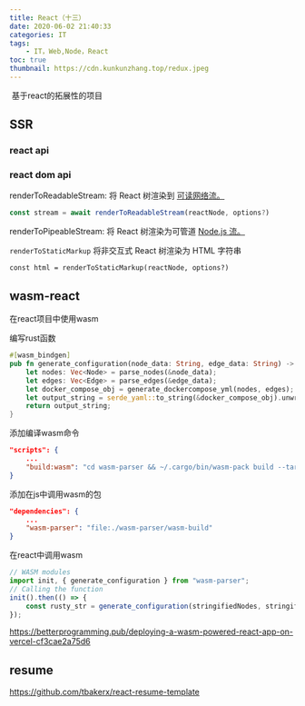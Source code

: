 ```yaml
---
title: React（十三）
date: 2020-06-02 21:40:33
categories: IT
tags:
    - IT，Web,Node，React
toc: true
thumbnail: https://cdn.kunkunzhang.top/redux.jpeg
---
```


​      基于react的拓展性的项目

<!--more-->

## SSR

### react api

### react dom api

renderToReadableStream: 将 React 树渲染到 [可读网络流。](https://web.nodejs.cn/en-US/docs/Web/API/ReadableStream)

```javascript
const stream = await renderToReadableStream(reactNode, options?)
```

renderToPipeableStream: 将 React 树渲染为可管道 [Node.js 流。](https://nodejs.cn/api/stream.html)

`renderToStaticMarkup` 将非交互式 React 树渲染为 HTML 字符串

```react
const html = renderToStaticMarkup(reactNode, options?)
```

### 



## wasm-react

在react项目中使用wasm

编写rust函数

```rust
#[wasm_bindgen]
pub fn generate_configuration(node_data: String, edge_data: String) -> String {
    let nodes: Vec<Node> = parse_nodes(&node_data);
    let edges: Vec<Edge> = parse_edges(&edge_data);
    let docker_compose_obj = generate_dockercompose_yml(nodes, edges);
    let output_string = serde_yaml::to_string(&docker_compose_obj).unwrap();
    return output_string;
}
```

添加编译wasm命令

```json
"scripts": {
    ...    
    "build:wasm": "cd wasm-parser && ~/.cargo/bin/wasm-pack build --target web --out-dir ./wasm-build"
}
```

添加在js中调用wasm的包

```json
"dependencies": {
    ...
    "wasm-parser": "file:./wasm-parser/wasm-build"
}
```

在react中调用wasm

```javascript
// WASM modules
import init, { generate_configuration } from "wasm-parser";
// Calling the function 
init().then(() => {
    const rusty_str = generate_configuration(stringifiedNodes, stringifiedEdges);
});
```

https://betterprogramming.pub/deploying-a-wasm-powered-react-app-on-vercel-cf3cae2a75d6

## resume

https://github.com/tbakerx/react-resume-template
